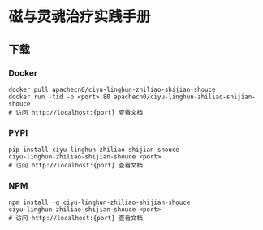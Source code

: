 # 磁与灵魂治疗实践手册

## 下载

### Docker

```
docker pull apachecn0/ciyu-linghun-zhiliao-shijian-shouce
docker run -tid -p <port>:80 apachecn0/ciyu-linghun-zhiliao-shijian-shouce
# 访问 http://localhost:{port} 查看文档
```

### PYPI

```
pip install ciyu-linghun-zhiliao-shijian-shouce
ciyu-linghun-zhiliao-shijian-shouce <port>
# 访问 http://localhost:{port} 查看文档
```

### NPM

```
npm install -g ciyu-linghun-zhiliao-shijian-shouce
ciyu-linghun-zhiliao-shijian-shouce <port>
# 访问 http://localhost:{port} 查看文档
```